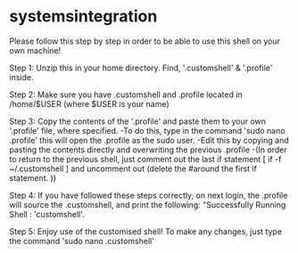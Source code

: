 # systemsintegration
Please follow this step by step in order to be able to use this shell on your own machine!

Step 1: Unzip this in your home directory. Find, '.customshell' & '.profile' inside. 

Step 2: Make sure you have .customshell and .profile located in /home/$USER (where $USER is your name)



Step 3: Copy the contents of the '.profile' and paste them to your own '.profile' file, where specified.
         -To do this, type in the command 'sudo nano .profile' this will open the .profile as the sudo user.
         -Edit this by copying and pasting the contents directly and overwriting the previous .profile
         -(In order to return to the previous shell, just comment out the last if statement [ if -f ~/.customshell ]
           and uncomment out (delete the #around the first if statement. ))
    
    
    
Step 4: If you have followed these steps correctly, on next login, the .profile will source the .customshell,
        and print the following: "Successfully Running Shell : 'customshell'.
        
Step 5: Enjoy use of the customised shell! To make any changes, just type the command 'sudo nano .customshell'
        
